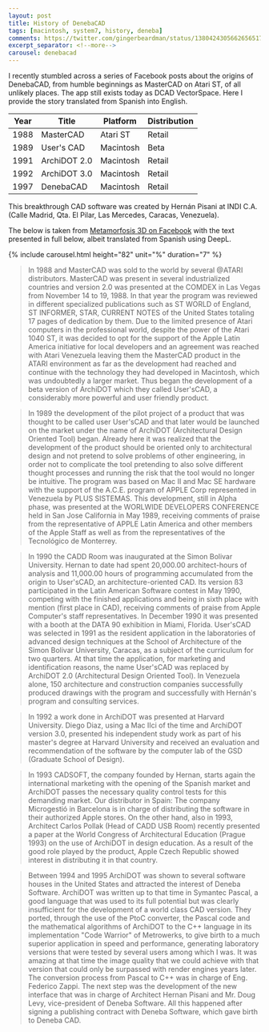 ```yaml
---
layout: post
title: History of DenebaCAD
tags: [macintosh, system7, history, deneba]
comments: https://twitter.com/gingerbeardman/status/1380424305662656517
excerpt_separator: <!--more-->
carousel: denebacad
---
```


I recently stumbled across a series of Facebook posts about the origins of DenebaCAD, from humble beginnings as MasterCAD on Atari ST, of all unlikely places. The app still exists today as DCAD VectorSpace. Here I provide the story translated from Spanish into English.

<!--more-->

| Year | Title | Platform | Distribution |
|------|-------|----------|--------------|
| 1988 | MasterCAD | Atari ST | Retail |
| 1989 | User's CAD | Macintosh | Beta |
| 1991 | ArchiDOT 2.0 | Macintosh | Retail |
| 1992 | ArchiDOT 3.0 | Macintosh | Retail |
| 1997 | DenebaCAD | Macintosh | Retail |

This breakthrough CAD software was created by Hernán Pisani at INDI C.A. (Calle Madrid, Qta. El Pilar, Las Mercedes, Caracas, Venezuela).

The below is taken from [Metamorfosis 3D on Facebook](https://www.facebook.com/page/226466162072375/search/?q=archidot) with the text presented in full below, albeit translated from Spanish using DeepL.

{% include carousel.html height="82" unit="%" duration="7" %}

>In 1988 and MasterCAD was sold to the world by several @ATARI distributors.
MasterCAD was present in several industrialized countries and version 2.0 was presented at the COMDEX in Las Vegas from November 14 to 19, 1988.
In that year the program was reviewed in different specialized publications such as ST WORLD of England, ST INFORMER, STAR, CURRENT NOTES of the United States totaling 17 pages of dedication by them.
Due to the limited presence of Atari computers in the professional world, despite the power of the Atari 1040 ST, it was decided to opt for the support of the Apple Latin America initiative for local developers and an agreement was reached with Atari Venezuela leaving them the MasterCAD product in the ATARI environment as far as the development had reached and continue with the technology they had developed in Macintosh, which was undoubtedly a larger market.
Thus began the development of a beta version of ArchiDOT which they called User'sCAD, a considerably more powerful and user friendly product.

>In 1989 the development of the pilot project of a product that was thought to be called user User'sCAD and that later would be launched on the market under the name of ArchiDOT (Architectural Design Oriented Tool) began.
Already here it was realized that the development of the product should be oriented only to architectural design and not pretend to solve problems of other engineering, in order not to complicate the tool pretending to also solve different thought processes and running the risk that the tool would no longer be intuitive.
The program was based on Mac II and Mac SE hardware with the support of the A.C.E. program of APPLE Corp represented in Venezuela by PLUS SISTEMAS.
This development, still in Alpha phase, was presented at the WORLWIDE DEVELOPERS CONFERENCE held in San Jose California in May 1989, receiving comments of praise from the representative of APPLE Latin America and other members of the Apple Staff as well as from the representatives of the Tecnológico de Monterrey.

>In 1990 the CADD Room was inaugurated at the Simon Bolivar University.
Hernan to date had spent 20,000.00 architect-hours of analysis and 11,000.00 hours of programming accumulated from the origin to User'sCAD, an architecture-oriented CAD.
Its version ß3 participated in the Latin American Software contest in May 1990, competing with the finished applications and being in sixth place with mention (first place in CAD), receiving comments of praise from Apple Computer's staff representatives. In December 1990 it was presented with a booth at the DATA 90 exhibition in Miami, Florida. User'sCAD was selected in 1991 as the resident application in the laboratories of advanced design techniques at the School of Architecture of the Simon Bolivar University, Caracas, as a subject of the curriculum for two quarters.
At that time the application, for marketing and identification reasons, the name User'sCAD was replaced by ArchiDOT 2.0 (Architectural Design Oriented Tool).
In Venezuela alone, 150 architecture and construction companies successfully produced drawings with the program and
successfully with Hernán's program and consulting services.

>In 1992 a work done in ArchiDOT was presented at Harvard University.
Diego Diaz, using a Mac IIci of the time and ArchiDOT version 3.0, presented his independent study work as part of his master's degree at Harvard University and received an evaluation and recommendation of the software by the computer lab of the GSD (Graduate School of Design).

>In 1993 CADSOFT, the company founded by Hernan, starts again the international marketing with the opening of the Spanish market and ArchiDOT passes the necessary quality control tests for this demanding market.
Our distributor in Spain: The company Microgestió in Barcelona is in charge of distributing the software in their authorized Apple stores.
On the other hand, also in 1993, Architect Carlos Pollak (Head of CADD USB Room) recently presented a paper at the World Congress of Architectural Education (Prague 1993) on the use of ArchiDOT in design education. As a result of the good role played by the product, Apple Czech Republic showed interest in distributing it in that country.

>Between 1994 and 1995 ArchiDOT was shown to several software houses in the United States and attracted the interest of Deneba Software.
ArchiDOT was written up to that time in Symantec Pascal, a good language that was used to its full potential but was clearly insufficient for the development of a world class CAD version.
They ported, through the use of the PtoC converter, the Pascal code and the mathematical algorithms of ArchiDOT to the C++ language in its implementation "Code Warrior" of Metrowerks, to give birth to a much superior application in speed and performance, generating laboratory versions that were tested by several users among which I was. It was amazing at that time the image quality that we could achieve with that version that could only be surpassed with render engines years later.
The conversion process from Pascal to C++ was in charge of Eng. Federico Zappi.
The next step was the development of the new interface that was in charge of Architect Hernan Pisani and Mr. Doug Levy, vice-president of Deneba Software. All this happened after signing a publishing contract with Deneba Software, which gave birth to Deneba CAD.